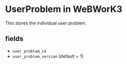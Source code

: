 # UserProblem in WeBWorK3

This stores the individual user problem.

## fields

- `user_problem_id`
- `user_problem_version` (default = 1)
